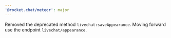 ```yaml
---
'@rocket.chat/meteor': major
---
```


Removed the deprecated method `livechat:saveAppearance`. Moving forward use the endpoint `livechat/appearance`.
